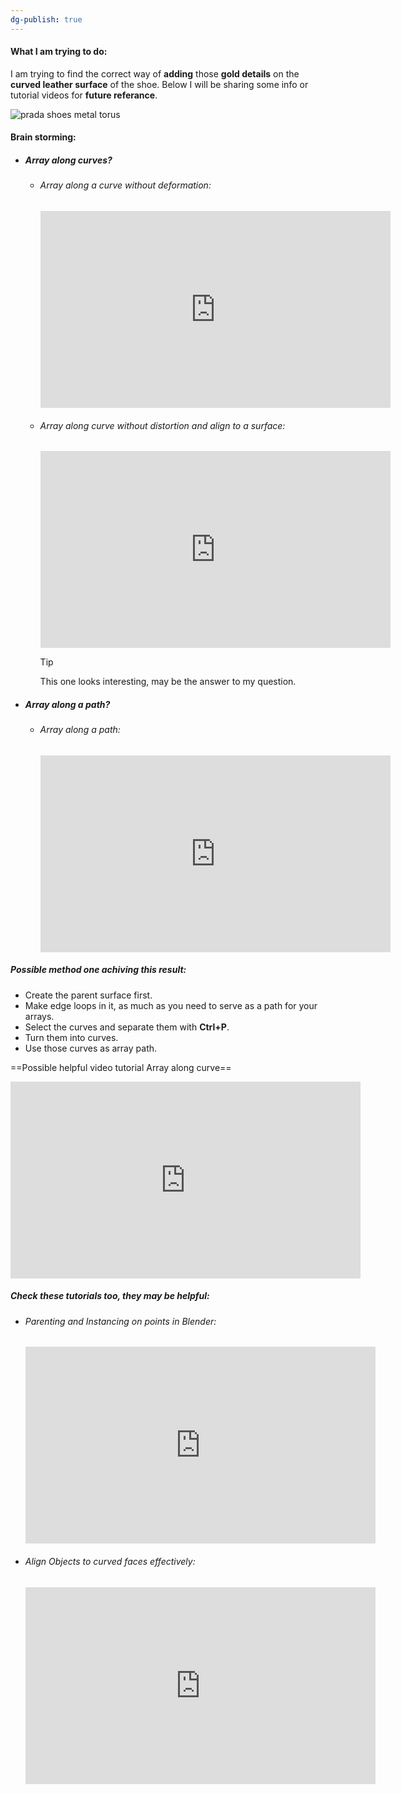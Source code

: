 ```yaml
---
dg-publish: true
---
```

#### What I am trying to do: 
I am trying to find the correct way of **adding** those **gold details** on the **curved leather surface** of the shoe. Below I will be sharing some info or tutorial videos for **future referance**.

![prada shoes metal torus](https://i.imgur.com/crEo8L2.jpg)

#### Brain storming:
- ##### Array along curves?
	- ###### Array along a curve without deformation:
		<iframe width="560" height="315" src="https://www.youtube.com/embed/kiQARXtMhTI?si=NChB919QcBKKdlSM" title="YouTube video player" frameborder="0" allow="accelerometer; autoplay; clipboard-write; encrypted-media; gyroscope; picture-in-picture; web-share" allowfullscreen></iframe>
	- ###### Array along curve without distortion and align to a surface: 
		<iframe width="560" height="315" src="https://www.youtube.com/embed/twDewbork9o?si=lioCbavCDduO4mSQ" title="YouTube video player" frameborder="0" allow="accelerometer; autoplay; clipboard-write; encrypted-media; gyroscope; picture-in-picture; web-share" allowfullscreen></iframe>
		
		> [!tip] 
		> This one looks interesting, may be the answer to my question.
- ##### Array along a path?
	- ###### Array along a path:
		<iframe width="560" height="315" src="https://www.youtube.com/embed/HC-hINTb_14?si=PWwzo658u0lhAV7O" title="YouTube video player" frameborder="0" allow="accelerometer; autoplay; clipboard-write; encrypted-media; gyroscope; picture-in-picture; web-share" allowfullscreen></iframe>

##### Possible method one achiving this result:
- Create the parent surface first.
- Make edge loops in it, as much as you need to serve as a path for your arrays.
- Select the curves and separate them with **Ctrl+P**.
- Turn them into curves.
- Use those curves as array path. 

==Possible helpful video tutorial Array along curve==
<iframe width="560" height="315" src="https://www.youtube.com/embed/ixg7Zvex9HA?si=jonkV4ZxIPv3-c6S" title="YouTube video player" frameborder="0" allow="accelerometer; autoplay; clipboard-write; encrypted-media; gyroscope; picture-in-picture; web-share" allowfullscreen></iframe>

##### Check these tutorials too, they may be helpful:
- ###### Parenting and Instancing on points in Blender:
	<iframe width="560" height="315" src="https://www.youtube.com/embed/tsko8B_-hjI?si=wMlDkqONvdBWzW4t" title="YouTube video player" frameborder="0" allow="accelerometer; autoplay; clipboard-write; encrypted-media; gyroscope; picture-in-picture; web-share" allowfullscreen></iframe>
- ###### Align Objects to curved faces effectively:
	<iframe width="560" height="315" src="https://www.youtube.com/embed/xbunXdDWVas?si=sgOa1zYKKiA8ojTl" title="YouTube video player" frameborder="0" allow="accelerometer; autoplay; clipboard-write; encrypted-media; gyroscope; picture-in-picture; web-share" allowfullscreen></iframe>

